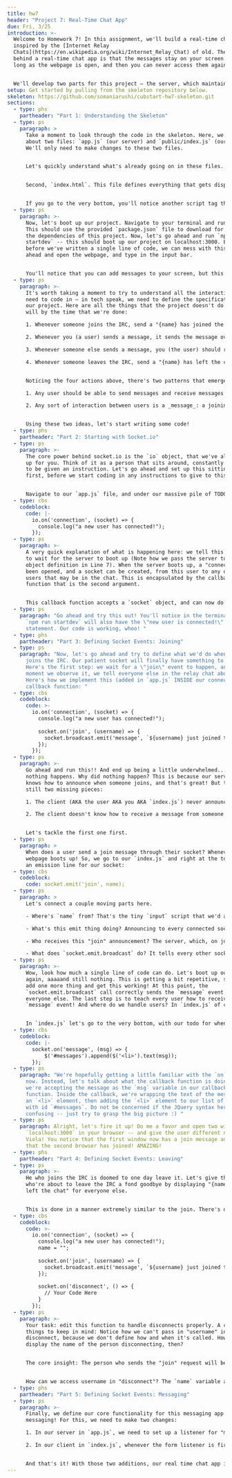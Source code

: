```yaml
---
title: hw7
header: "Project 7: Real-Time Chat App"
due: Fri, 3/25
introduction: >-
  Welcome to Homework 7! In this assignment, we'll build a real-time chat app,
  inspired by the [Internet Relay
  Chats](https://en.wikipedia.org/wiki/Internet_Relay_Chat) of old. The idea
  behind a real-time chat app is that the messages stay on your screen for as
  long as the webpage is open, and then you can never access them again! 


  We'll develop two parts for this project — the server, which maintains the connection with other cliends, and the client, which displays the chat to the user and takes input. We'll use Node.js and Socket.io, along with some classic HTML, CSS and Javascript for this project
setup: Get started by pulling from the skeleton repository below.
skeleton: https://github.com/somaniarushi/cubstart-hw7-skeleton.git
sections:
  - type: phs
    partheader: "Part 1: Understanding the Skeleton"
  - type: ps
    paragraph: >
      Take a moment to look through the code in the skeleton. Here, we only care
      about two files: `app.js` (our server) and `public/index.js` (our client).
      We'll only need to make changes to these two files. 


      Let's quickly understand what's already going on in these files. First, `app.js`. This file serves as the home of our express server. Here, we've created a server that serves from the "public" directory, and on a request to the "/" path (the root), it returns to us "public/index.html".


      Second, `index.html`. This file defines everything that gets displayed on your screen, in plain HTML. Notice the `<script>` section at the very beginning right after the font links: this asks the user to enter their name on page load and saves it in the "name" variable, for future use! This is the name that will be displayed on sending messages in the IRC.


      If you go to the very bottom, you'll notice another script tag that connects this HTML page to `index.js`. Let's navigate to that now. Currently, what `index.js` does is wait for the user to fill out the form -- that is, type out a message and hit enter. Then, it adds the message to our displayed list of messages, and blanks out the input bar for the next message. 
  - type: ps
    paragraph: >-
      Now, let's boot up our project. Navigate to your terminal and run `npm i`.
      This should use the provided `package.json` file to download for you all
      the dependencies of this project. Now, let's go ahead and run `npm run
      startdev` -- this should boot up our project on localhost:3000. Even
      before we've written a single line of code, we can mess with this! Go
      ahead and open the webpage, and type in the input bar.


      You'll notice that you can add messages to your screen, but this is a very sad chat app --  you can just talk with yourself. This is no fun without other people also in the mix! Our task today will be to figure out how to add other people to this basic template.
  - type: ps
    paragraph: >-
      It's worth taking a moment to try to understand all the interactions we
      need to code in — in tech speak, we need to define the specification of
      our project. Here are all the things that the project doesn't do yet, but
      will by the time that we're done:

      1. Whenever someone joins the IRC, send a "{name} has joined the chat" message to everyone.

      2. Whenever you (a user) sends a message, it sends the message over to everyone else.

      3. Whenever someone else sends a message, you (the user) should receive the message.

      4. Whenever someone leaves the IRC, send a "{name} has left the chat" message to everyone.


      Noticing the four actions above, there's two patterns that emerge:

      1. Any user should be able to send messages and receive messages from everyone else. 

      2. Any sort of interaction between users is a _message_: a joining message, a leaving message, or a chat message.


      Using these two ideas, let's start writing some code!
  - type: phs
    partheader: "Part 2: Starting with Socket.io"
  - type: ps
    paragraph: >-
      The core power behind socket.io is the `io` object, that we've already set
      up for you. Think of it as a person that sits around, constantly waiting
      to be given an instruction. Let's go ahead and set up this sitting around
      first, before we start coding in any instructions to give to this person.


      Navigate to our `app.js` file, and under our massive pile of TODOs, let's start with opening a connection:
  - type: cbs
    codeblock:
      code: |-
        io.on('connection', (socket) => {
          console.log("a new user has connected!");
        });
  - type: ps
    paragraph: >-
      A very quick explanation of what is happening here: we tell this io object
      to wait for the server to boot up (Note how we pass the server to the io
      object definition in Line 7). When the server boots up, a "connection" has
      been opened, and a socket can be created, from this user to any other
      users that may be in the chat. This is encapsulated by the callback
      function that is the second argument.


      This callback function accepts a `socket` object, and can now do whatever we want with that socket! We'll table that for just a second, and instead just log that a new user was found.
  - type: ps
    paragraph: "Go ahead and try this out! You'll notice in the terminal you run
      `npm run startdev` will also have the \"new user is connected!\" log
      statement. Our code is working, whoo! "
  - type: phs
    partheader: "Part 3: Defining Socket Events: Joining"
  - type: ps
    paragraph: "Now, let's go ahead and try to define what we'd do when a person
      joins the IRC. Our patient socket will finally have something to do.
      Here's the first step: we wait for a \"join\" event to happen, and the
      moment we observe it, we tell everyone else in the relay chat about it.
      Here's how we implement this (added in `app.js` INSIDE our connection
      callback function: "
  - type: cbs
    codeblock:
      code: >-
        io.on('connection', (socket) => {
          console.log("a new user has connected!");
          
          socket.on('join', (username) => {
            socket.broadcast.emit('message', `${username} just joined the chat!`);
          });
        });
  - type: ps
    paragraph: >-
      Go ahead and run this!! And end up being a little underwhelmed... because
      nothing happens. Why did nothing happen? This is because our server now
      knows how to announce when someone joins, and that's great! But there's
      still two missing pieces:

      1. The client (AKA the user AKA you AKA `index.js`) never announce when they join. 

      2. The client doesn't know how to receive a message from someone else.


      Let's tackle the first one first.
  - type: ps
    paragraph: >
      When does a user send a join message through their socket? Whenever the
      webpage boots up! So, we go to our `index.js` and right at the top, we add
      an emission line for our socket:
  - type: cbs
    codeblock:
      code: socket.emit('join', name);
  - type: ps
    paragraph: >
      Let's connect a couple moving parts here. 

      - Where's `name` from? That's the tiny `input` script that we'd added at the top of `index.html`. 

      - What's this emit thing doing? Announcing to every connected socket that `name` has joined the chat, by sending over a `join` event?

      - Who receives this "join" announcement? The server, which, on joining, fires a callback function that accepts a `username`. Hopefully, you see now that `name` and `username` are equivalent :) 

      - What does `socket.emit.broadcast` do? It tells every other socket in the system to display the message that you, the user, with the name `username` has joined this chat.
  - type: ps
    paragraph: >-
      Wow, look how much a single line of code can do. Let's boot up our system
      again, aaaaand still nothing. This is getting a bit repetitive, so let's
      add one more thing and get this working! At this point, the
      `socket.emit.broadcast` call correctly sends the `message` event to
      everyone else. The last step is to teach every user how to receive this
      `message` event! And where do we handle users? In `index.js` of course! 


      In `index.js` let's go to the very bottom, with our todo for when chat messages "come in". This is it, they are coming in now! Let's add a tiny bit of code here to handle incoming messages:
  - type: cbs
    codeblock:
      code: |-
        socket.on('message', (msg) => {
            $('#messages').append($('<li>').text(msg));
        });
  - type: ps
    paragraph: "We're hopefully getting a little familiar with the `on` syntax by
      now. Instead, let's talk about what the callback function is doing --
      we're accepting the message as the `msg` variable in our callback
      function. Inside the callback, we're wrapping the text of the message in
      an `<li>` element, then adding the `<li>` element to our list of messages
      with id `#messages`. Do not be concerned if the JQuery syntax here is
      confusing -- just try to grasp the big picture :) "
  - type: ps
    paragraph: Alright, let's fire it up! Do me a favor and open two windows with
      `localhost:3000` in your browser -- and give the user different names.
      Viola! You notice that the first window now has a join message announcing
      that the second browser has joined! AMAZING!
  - type: phs
    partheader: "Part 4: Defining Socket Events: Leaving"
  - type: ps
    paragraph: >-
      He who joins the IRC is doomed to one day leave it. Let's give the people
      who're about to leave the IRC a fond goodbye by displaying "{name} has
      left the chat" for everyone else.


      This is done in a manner extremely similar to the join. There's one difference -- remember how, in `join`, one of our problems was that we had to make the client announce ("emit") a message whenever someone joined? In `leave`, we don't need to make such an announcement from the client side, we can just wait for the server to be closed. We have a built-in in socket.io for this!
  - type: cbs
    codeblock:
      code: >-
        io.on('connection', (socket) => {
          console.log("a new user has connected!");
          name = "";
          
          socket.on('join', (username) => {
            socket.broadcast.emit('message', `${username} just joined the chat!`);
          });
          
          socket.on('disconnect', () => {
            // Your Code Here
          }
        });
  - type: ps
    paragraph: >-
      Your task: edit this function to handle disconnects properly. A couple
      things to keep in mind: Notice how we can't pass in "username" into
      disconnect, because we don't define how and when it's called. How can we
      display the name of the person disconnecting, then? 


      The core insight: The person who sends the "join" request will be the person sending the "disconnect" request, which means `username` will be the disconnector as well. 


      How can we access username in "disconnect"? The `name` variable added on Line 3 is a tiny hint ;)
  - type: phs
    partheader: "Part 5: Defining Socket Events: Messaging"
  - type: ps
    paragraph: >-
      Finally, we define our core functionality for this messaging app -- the
      messaging! For this, we need to make two changes:

      1. In our server in `app.js`, we need to set up a listener for "message", exactly the way we do for "join". The argument to the callback function would be our message to be displayed, `msg`.

      2. In our client in `index.js`, whenever the form listener is fired - that is, inside the `.submit` function, we need to announce (emit) to our socket that we have a 'message', and pass in the message `displayMsg`. 


      And that's it! With those two additions, our real time chat app is complete. Congratulations!
---
```

